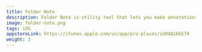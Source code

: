 ```yaml
---
title: Folder Note
description: Folder Note is utility tool that lets you make annotations for folders in iOS for everyone.
image: folder-note.png
tags: iOS
appstoreLink: https://itunes.apple.com/us/app/pro-places/id948166579 
weight: 3
---
```

